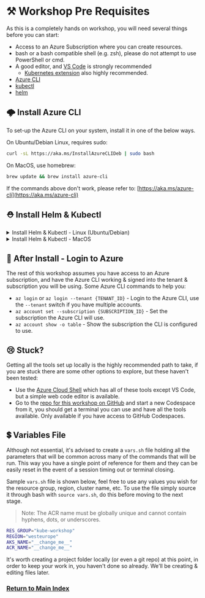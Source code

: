 # ⚒️ Workshop Pre Requisites

As this is a completely hands on workshop, you will need several things before you can start:

- Access to an Azure Subscription where you can create resources.
- bash or a bash compatible shell (e.g. zsh), please do not attempt to use PowerShell or cmd.
- A good editor, and [VS Code](https://code.visualstudio.com/) is strongly recommended
  - [Kubernetes extension](https://marketplace.visualstudio.com/items?itemName=ms-kubernetes-tools.vscode-kubernetes-tools) also highly recommended.
- [Azure CLI](https://aka.ms/azure-cli)
- [kubectl](https://kubernetes.io/docs/tasks/tools/install-kubectl-linux/)
- [helm](https://helm.sh/docs/intro/install/)

## 🌩️ Install Azure CLI

To set-up the Azure CLI on your system, install it in one of the below ways.

On Ubuntu/Debian Linux, requires sudo:

```bash
curl -sL https://aka.ms/InstallAzureCLIDeb | sudo bash
```

On MacOS, use homebrew:

```bash
brew update && brew install azure-cli
```

If the commands above don't work, please refer to: [https://aka.ms/azure-cli](https://aka.ms/azure-cli)

## ⛑️ Install Helm & Kubectl

<details markdown="1">
<summary>Install Helm & Kubectl - Linux (Ubuntu/Debian)</summary>

Two ways are provided for each tool, one without needing sudo, the other requires sudo, take your
pick but don't run both!

By default the 'no sudo' commands for helm & kubectl install binaries into `~/.local/bin` so if this
isn't in your PATH you can copy or move the binary elsewhere, or simply run `export PATH="$PATH:$HOME/.local/bin"`

```bash
# Install kubectl - no sudo
curl -s https://raw.githubusercontent.com/benc-uk/tools-install/master/kubectl.sh | bash

# Install kubectl - with sudo
curl -LO "https://dl.k8s.io/release/$(curl -L -s https://dl.k8s.io/release/stable.txt)/bin/linux/amd64/kubectl"
chmod +x ./kubectl
sudo mv ./kubectl /usr/bin/kubectl

# Install helm - no sudo
curl -s https://raw.githubusercontent.com/benc-uk/tools-install/master/helm.sh | bash

# Install helm - with sudo
curl https://raw.githubusercontent.com/helm/helm/main/scripts/get-helm-3 | bash
```

</details>

<details markdown="1">
<summary>Install Helm & Kubectl - MacOS</summary>

```bash
# Install kubectl - with sudo
curl -LO "https://dl.k8s.io/release/$(curl -L -s https://dl.k8s.io/release/stable.txt)/bin/darwin/amd64/kubectl"
chmod +x ./kubectl
sudo mv ./kubectl /usr/local/bin/kubectl

# Install Helm
curl https://raw.githubusercontent.com/helm/helm/main/scripts/get-helm-3 | bash
```

</details>

## 🔐 After Install - Login to Azure

The rest of this workshop assumes you have access to an Azure subscription, and have the Azure CLI
working & signed into the tenant & subscription you will be using. Some Azure CLI commands to help you:

- `az login` or `az login --tenant {TENANT_ID}` - Login to the Azure CLI, use the `--tenant` switch
  if you have multiple accounts.
- `az account set --subscription {SUBSCRIPTION_ID}` - Set the subscription the Azure CLI will use.
- `az account show -o table` - Show the subscription the CLI is configured to use.

## 😢 Stuck?

Getting all the tools set up locally is the highly recommended path to take, if you are stuck there
are some other options to explore, but these haven't been tested:

- Use the [Azure Cloud Shell](https://shell.azure.com/bash) which has all of these tools except VS Code,
  but a simple web code editor is available.
- Go to the [repo for this workshop on GitHub](https://github.com/benc-uk/kube-workshop/codespaces)
  and start a new Codespace from it, you should get a terminal you can use and have all the tools available.
  Only available if you have access to GitHub Codespaces.

## 💲 Variables File

Although not essential, it's advised to create a `vars.sh` file holding all the parameters that will
be common across many of the commands that will be run. This way you have a single point of reference
for them and they can be easily reset in the event of a session timing out or terminal closing.

Sample `vars.sh` file is shown below, feel free to use any values you wish for the resource group,
region, cluster name, etc. To use the file simply source it through bash with `source vars.sh`, do this
before moving to the next stage.

> Note: The ACR name must be globally unique and cannot contain hyphens, dots, or underscores.

```bash
RES_GROUP="kube-workshop"
REGION="westeurope"
AKS_NAME="__change_me__"
ACR_NAME="__change_me__"
```

It's worth creating a project folder locally (or even a git repo) at this point, in order to keep your
work in, you haven't done so already. We'll be creating & editing files later.

### [Return to Main Index](../readme.md)
